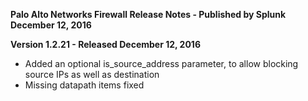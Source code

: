 **Palo Alto Networks Firewall Release Notes - Published by Splunk December 12, 2016**

**Version 1.2.21 - Released December 12, 2016**

- Added an optional is_source_address parameter, to allow blocking source IPs as well as destination
- Missing datapath items fixed

